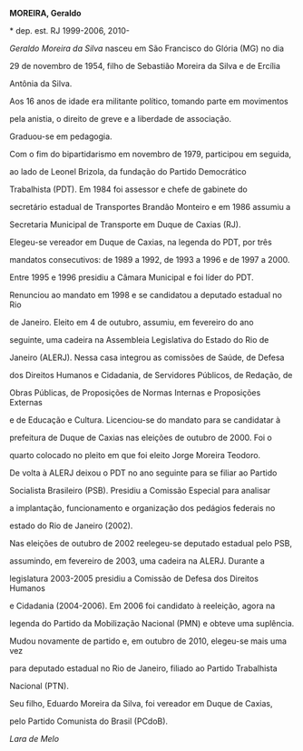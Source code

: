 **MOREIRA, Geraldo**



\* dep. est. RJ 1999-2006, 2010-



*Geraldo Moreira da Silva* nasceu em São Francisco do Glória (MG) no dia

29 de novembro de 1954, filho de Sebastião Moreira da Silva e de Ercília

Antônia da Silva.



Aos 16 anos de idade era militante político, tomando parte em movimentos

pela anistia, o direito de greve e a liberdade de associação.



Graduou-se em pedagogia.



Com o fim do bipartidarismo em novembro de 1979, participou em seguida,

ao lado de Leonel Brizola, da fundação do Partido Democrático

Trabalhista (PDT). Em 1984 foi assessor e chefe de gabinete do

secretário estadual de Transportes Brandão Monteiro e em 1986 assumiu a

Secretaria Municipal de Transporte em Duque de Caxias (RJ).



Elegeu-se vereador em Duque de Caxias, na legenda do PDT, por três

mandatos consecutivos: de 1989 a 1992, de 1993 a 1996 e de 1997 a 2000.

Entre 1995 e 1996 presidiu a Câmara Municipal e foi líder do PDT.

Renunciou ao mandato em 1998 e se candidatou a deputado estadual no Rio

de Janeiro. Eleito em 4 de outubro, assumiu, em fevereiro do ano

seguinte, uma cadeira na Assembleia Legislativa do Estado do Rio de

Janeiro (ALERJ). Nessa casa integrou as comissões de Saúde, de Defesa

dos Direitos Humanos e Cidadania, de Servidores Públicos, de Redação, de

Obras Públicas, de Proposições de Normas Internas e Proposições Externas

e de Educação e Cultura. Licenciou-se do mandato para se candidatar à

prefeitura de Duque de Caxias nas eleições de outubro de 2000. Foi o

quarto colocado no pleito em que foi eleito Jorge Moreira Teodoro.



De volta à ALERJ deixou o PDT no ano seguinte para se filiar ao Partido

Socialista Brasileiro (PSB). Presidiu a Comissão Especial para analisar

a implantação, funcionamento e organização dos pedágios federais no

estado do Rio de Janeiro (2002).



Nas eleições de outubro de 2002 reelegeu-se deputado estadual pelo PSB,

assumindo, em fevereiro de 2003, uma cadeira na ALERJ. Durante a

legislatura 2003-2005 presidiu a Comissão de Defesa dos Direitos Humanos

e Cidadania (2004-2006). Em 2006 foi candidato à reeleição, agora na

legenda do Partido da Mobilização Nacional (PMN) e obteve uma suplência.



Mudou novamente de partido e, em outubro de 2010, elegeu-se mais uma vez

para deputado estadual no Rio de Janeiro, filiado ao Partido Trabalhista

Nacional (PTN).



Seu filho, Eduardo Moreira da Silva, foi vereador em Duque de Caxias,

pelo Partido Comunista do Brasil (PCdoB).



*Lara de Melo*



